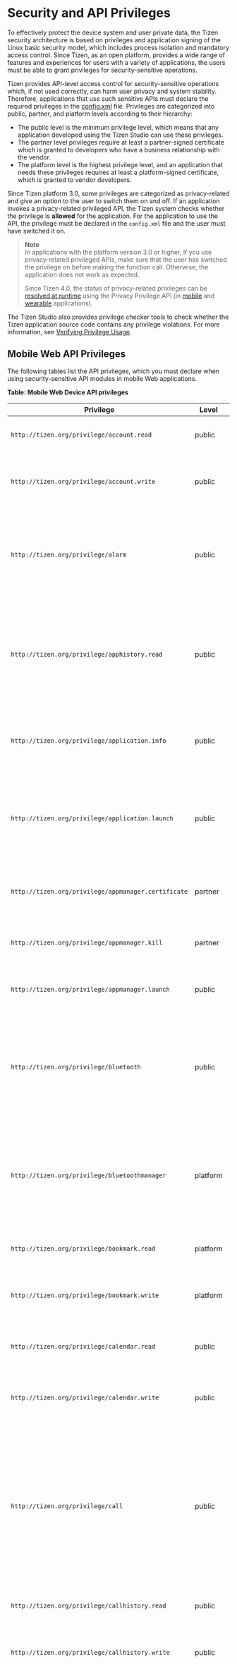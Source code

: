 
# Security and API Privileges

To effectively protect the device system and user private data, the Tizen security architecture is based on privileges and application signing of the Linux basic security model, which includes process isolation and mandatory access control. Since Tizen, as an open platform, provides a wide range of features and experiences for users with a variety of applications, the users must be able to grant privileges for security-sensitive operations.

Tizen provides API-level access control for security-sensitive operations which, if not used correctly, can harm user privacy and system stability. Therefore, applications that use such sensitive APIs must declare the required privileges in the [config.xml](process/setting-properties.md#privilege) file.  Privileges are categorized into public, partner, and platform levels according to their hierarchy:

-   The public level is the minimum privilege level, which means that any application developed using the Tizen Studio can use these privileges.
-   The partner level privileges require at least a partner-signed certificate which is granted to developers who have a business relationship with the vendor.
-   The platform level is the highest privilege level, and an application that needs these privileges requires at least a  platform-signed certificate, which is granted to vendor developers.

Since Tizen platform 3.0, some privileges are categorized as privacy-related and give an option to the user to switch them on and off. If an application invokes a privacy-related privileged API, the Tizen system checks whether the privilege is **allowed** for the application. For the application to use the API, the privilege must be declared in the `config.xml` file and the user must have switched it on.


> **Note**  
> In applications with the platform version 3.0 or higher, if you use privacy-related privileged APIs, make sure that the user has switched the privilege on before making the function call. Otherwise, the application does not work as expected.
>
> Since Tizen 4.0, the status of privacy-related privileges can be [resolved at runtime](../guides/security/privacy-related-permissions.md) using the Privacy Privilege API (in [mobile](../api/latest/device_api/mobile/tizen/ppm.html) and [wearable](../api/latest/device_api/wearable/tizen/ppm.html) applications).

The Tizen Studio also provides privilege checker tools to check whether the Tizen application source code contains any privilege violations. For more information, see [Verifying Privilege Usage](../../tizen-studio/web-tools/privilege-checker.md).

<a name="mobile"></a>
## Mobile Web API Privileges

The following tables list the API privileges, which you must declare when using security-sensitive API modules in mobile Web applications.

**Table: Mobile Web Device API privileges**

| Privilege                                | Level    | Privacy                   | Since | Description                              |
| ---------------------------------------- | -------- | ------------------------- | ----- | ---------------------------------------- |
| `http://tizen.org/privilege/account.read` | public   | Account                   | 2.3   | The application can read accounts.       |
| `http://tizen.org/privilege/account.write` | public   | Account                   | 2.3   | The application can create, edit, and delete accounts. |
| `http://tizen.org/privilege/alarm`       | public   | -                         | 2.2.1 | The application can manage alarms by retrieving saved alarms and waking the device up at scheduled times. |
| `http://tizen.org/privilege/apphistory.read` | public   | -                         | 4.0   | The application can read the statistics of application usage, such as which applications have been used frequently or recently. |
| `http://tizen.org/privilege/application.info` | public   | -                         | 2.2.1 | The application can retrieve information related to other applications. |
| `http://tizen.org/privilege/application.launch` | public   | -                         | 2.2.1 | The application can open other applications using the application ID or application control. |
| `http://tizen.org/privilege/appmanager.certificate` | partner  | -                         | 2.2.1 | The application can retrieve specified application certificates. |
| `http://tizen.org/privilege/appmanager.kill` | partner  | -                         | 2.2.1 | The application can close other applications. |
| `http://tizen.org/privilege/appmanager.launch` | public   | -                         | 4.0   | The application can open other applications. |
| `http://tizen.org/privilege/bluetooth`   | public   | -                         | 2.4   | The application can perform unrestricted actions using Bluetooth, such as scanning for and connecting to other devices. |
| `http://tizen.org/privilege/bluetoothmanager` | platform | -                         | 2.2.1 | The application can change Bluetooth system settings related to privacy and security, such as the visibility mode. |
| `http://tizen.org/privilege/bookmark.read` | platform | Bookmark                  | 2.2.1 | The application can read bookmarks.      |
| `http://tizen.org/privilege/bookmark.write` | platform | Bookmark                  | 2.2.1 | The application can create, edit, and delete bookmarks. |
| `http://tizen.org/privilege/calendar.read` | public   | Calendar                  | 2.2.1 | The application can read events and tasks. |
| `http://tizen.org/privilege/calendar.write` | public   | Calendar                  | 2.2.1 | The application can create, update, and delete events and tasks. |
| `http://tizen.org/privilege/call`        | public   | Call                      | 2.3   | The application can make phone calls to numbers when they are tapped without further confirmation. This can result in additional charges depending on the user's payment plan. |
| `http://tizen.org/privilege/callhistory.read` | public   | Contacts and User history | 2.2.1 | The application can read call log items. |
| `http://tizen.org/privilege/callhistory.write` | public   | Contacts and User history | 2.2.1 | The application can create, update, and delete call log items. |
| `http://tizen.org/privilege/contact.read` | public   | Contacts                  | 2.2.1 | The application can read the user profile, contacts, and contact history.<br> Contact history can include social network activity. |
| `http://tizen.org/privilege/contact.write` | public   | Contacts                  | 2.2.1 | The application can create, update, and delete the user profile, contacts, and any contact history that is related to this application.<br> Contact history can include social network activity. |
| `http://tizen.org/privilege/content.read` | public   | -                         | 2.2.1 | The application can read media content information. |
| `http://tizen.org/privilege/content.write` | public   | -                         | 2.2.1 | The application can create, update, and delete media content information. |
| `http://tizen.org/privilege/datacontrol.consumer` | public   | -                         | 2.2.1 | The application can read data exported by data control providers. |
| `http://tizen.org/privilege/datasharing` | public   | -                         | 4.0   | The application can share data with other applications. |
| `http://tizen.org/privilege/datasync`    | public   | -                         | 2.2.1 | The application can synchronize device data, such as contacts and calendar events, using the OMA DS 1.2 protocol. |
| `http://tizen.org/privilege/download`    | public   | -                         | 2.2.1 | The application can manage HTTP downloads. |
| `http://tizen.org/privilege/filesystem.read` | public   | -                         | 2.2.1 | The application can read file systems.   |
| `http://tizen.org/privilege/filesystem.write` | public   | -                         | 2.2.1 | The application can write to file systems. |
| `http://tizen.org/privilege/healthinfo`  | public   | Sensor                    | 2.3   | The application can read the user's health information gathered by device sensors, such as pedometer or heart rate monitor. |
| `http://tizen.org/privilege/ime`         | public   | -                         | 2.4   | The application can provide users with a way to enter characters and symbols into an associated text field. |
| `http://tizen.org/privilege/led`         | public   | -                         | 2.4   | The application can switch LEDs on or off, such as the LED on the front of the device and the camera flash. |
| `http://tizen.org/privilege/location`    | public   | Location                  | 2.2.1 | The application can read the user's location information. |
| `http://tizen.org/privilege/mediacontroller.client` | public   | -                         | 2.4   | The application can receive information about currently playing media from applications that are allowed to send it, and can control those applications remotely. |
| `http://tizen.org/privilege/mediacontroller.server` | public   | -                         | 2.4   | The application can send information about currently playing media to applications that are allowed to receive it, and can be controlled remotely by those applications. |
| `http://tizen.org/privilege/messaging.read` | public   | Message                   | 2.2.1 | The application can retrieve messages from message boxes or receive messages. |
| `http://tizen.org/privilege/messaging.write` | public   | Message                   | 2.2.1 | The application can write, send, sync, and remove text messages, multimedia messages, and emails. |
| `http://tizen.org/privilege/networkbearerselection` | partner  | -                         | 2.2.1 | The application can request and release a specific network connection. |
| `http://tizen.org/privilege/nfc.admin`   | public   | -                         | 2.2.1 | The application can change NFC settings, such as switching NFC on or off. |
| `http://tizen.org/privilege/nfc.cardemulation` | public   | -                         | 2.3   | The application can access smart card details, such as credit card details, and allow users to make payments through NFC. |
| `http://tizen.org/privilege/nfc.common`  | public   | -                         | 2.2.1 | The application can use common NFC features. |
| `http://tizen.org/privilege/nfc.p2p`     | public   | -                         | 2.2.1 | The application can push NFC messages to other devices. |
| `http://tizen.org/privilege/nfc.tag`     | public   | -                         | 2.2.1 | The application can read and write NFC tag information. |
| `http://tizen.org/privilege/notification` | public   | -                         | 2.2.1 | The application can show and hide its own notifications and badges. |
| `http://tizen.org/privilege/package.info` | public   | -                         | 2.2.1 | The application can retrieve information about installed packages. |
| `http://tizen.org/privilege/packagemanager.install` | platform | -                         | 2.2.1 | The application can install or uninstall application packages. |
| `http://tizen.org/privilege/power`       | public   | -                         | 2.2.1 | The application can control power-related settings, such as dimming the screen. |
| `http://tizen.org/privilege/push`        | public   | -                         | 2.2.1 | The application can receive notifications from the Internet. |
| `http://tizen.org/privilege/recorder`    | public   | -                         | 4.0   | The application can record video and audio. |
| `http://tizen.org/privilege/secureelement` | public   | -                         | 2.2.1 | The application can access secure smart card chips, such as UICC/SIM, embedded secure elements, and secure SD cards. |
| `http://tizen.org/privilege/setting`     | public   | -                         | 2.2.1 | The application can change and read user settings. |
| `http://tizen.org/privilege/system`      | public   | -                         | 2.2.1 | The application can read system information. |
| `http://tizen.org/privilege/tee.client`  | partner  | -                         | 4.0   | The application can communicate with a Trusted Application. |
| `http://tizen.org/privilege/telephony`   | public   | -                         | 2.3.1 | The application can retrieve telephony information, such as the network and SIM card used, the IMEI, and the status of calls. |
| `http://tizen.org/privilege/volume.set`  | public   | -                         | 2.3   | The application can adjust the volume for different features, such as notification alerts, ringtones, and media. |
| `http://tizen.org/privilege/websetting`  | public   | -                         | 2.2.1 | The application can change its Web application settings, including deleting cookies. **Deprecated since 2.4.** |
| `http://tizen.org/privilege/widget.viewer` | public   | -                         | 3.0   | The application can show widgets, and information from their associated applications, on the home screen. |

**Table: Mobile Web W3C/HTML5 API privileges**

| Privilege                                | Level  | Privacy               | Since | Description                              |
| ---------------------------------------- | ------ | --------------------- | ----- | ---------------------------------------- |
| `http://tizen.org/privilege/internet`    | public | -                     | 2.3   | The application can access the Internet using the [WebSocket](../api/latest/w3c_api/w3c_api_m.html#websocket), [XMLHttpRequest](../api/latest/w3c_api/w3c_api_m.html#httpreq), [Server-Sent Events](../api/latest/w3c_api/w3c_api_m.html#serversent), [HTML5 Application caches](../api/latest/w3c_api/w3c_api_m.html#cache), and [Cross-Origin Resource Sharing](../api/latest/w3c_api/w3c_api_m.html#cross) APIs. |
| `http://tizen.org/privilege/mediacapture` | public | Camera and Microphone | 2.2.1 | The application can manipulate streams from cameras and microphones using the [getUserMedia](../api/latest/w3c_api/w3c_api_m.html#getusermedia) API.<br> **Privilege behavior:**<br> In the local domain, if this privilege is defined, permission is granted. Otherwise, execution is blocked.In the remote domain, if this privilege is defined, pop-up user prompt is used. Otherwise, execution is blocked. |
| `http://tizen.org/privilege/unlimitedstorage` | public | -                     | 2.2.1 | The application can use the storage with unlimited size with the [File API: Directories and System](../api/latest/w3c_api/w3c_api_m.html#directory), [File API: Writer](../api/latest/w3c_api/w3c_api_m.html#writer), [Indexed Database](../api/latest/w3c_api/w3c_api_m.html#database), and [Web SQL Database](../api/latest/w3c_api/w3c_api_m.html#sql) APIs.<br>**Privilege behavior:**<br>In the local domain, if this privilege is defined, permission is granted. Otherwise, pop-up user prompt is used.In the remote domain, pop-up user prompt is used. |
| `http://tizen.org/privilege/notification` | public | -                     | 2.2.1 | The application can display simple notifications using the [Web Notifications](../api/latest/w3c_api/w3c_api_m.html#webnoti) API.<br>**Privilege behavior:**<br>In the local domain, if this privilege is defined, permission is granted. Otherwise, pop-up user prompt is used.In the remote domain, pop-up user prompt is used. |
| `http://tizen.org/privilege/location`    | public | Location              | 2.2.1 | The application can access geographic locations using the [Geolocation](../api/latest/w3c_api/w3c_api_m.html#geo) API.<br>**Privilege behavior:**<br>In the local domain, if this privilege is defined, permission is granted. Otherwise, execution is blocked.In the remote domain, if this privilege is defined, pop-up user prompt is used. Otherwise, execution is blocked. |

**Table: Mobile Web Supplementary API privileges**

| Privilege                               | Level  | Since | Description                              |
| --------------------------------------- | ------ | ----- | ---------------------------------------- |
| `http://tizen.org/privilege/fullscreen` | public | 2.2.1 | The application can display in the full-screen mode using the [FullScreen API - Mozilla](../api/latest/w3c_api/w3c_api_m.html#fullscreen) API.<br>**Privilege behavior:**<br>If this privilege is defined, permission is granted without user interaction. Otherwise, permission is granted by user interaction. |


<a name="wearable"></a>
## Wearable Web API Privileges

The following tables list the API privileges, which you must declare when using security-sensitive API modules in wearable Web applications.

**Table: Wearable Web Device API privileges**

| Privilege                                | Level    | Privacy      | Since | Description                              |
| ---------------------------------------- | -------- | ------------ | ----- | ---------------------------------------- |
| `http://tizen.org/privilege/account.read` | public   | Account      | 4.0   | The application can read accounts.       |
| `http://tizen.org/privilege/account.write` | public   | Account      | 4.0   | The application can create, edit, and delete accounts. |
| `http://tizen.org/privilege/alarm`       | public   | -            | 2.2.1 | The application can set alarms and wake up the device at scheduled times. |
| `http://tizen.org/privilege/apphistory.read` | public   | User history | 4.0   | The application can read the statistics of application usage, such as which applications have been used frequently or recently. |
| `http://tizen.org/privilege/application.info` | public   | -            | 2.2.1 | The application can retrieve information related to other applications. |
| `http://tizen.org/privilege/application.launch` | public   | -            | 2.2.1 | The application can open other applications using the application ID or application control. |
| `http://tizen.org/privilege/appmanager.certificate` | partner  | -            | 2.2.1 | The application can retrieve specified application certificates. |
| `http://tizen.org/privilege/appmanager.kill` | partner  | -            | 2.2.1 | The application can close other applications. |
| `http://tizen.org/privilege/appmanager.launch` | public   | -            | 4.0   | The application can open other applications. |
| `http://tizen.org/privilege/bluetooth`   | public   | -            | 3.0   | The application can perform unrestricted actions using Bluetooth, such as scanning for and connecting to other devices. |
| `http://tizen.org/privilege/bluetoothmanager` | platform | -            | 2.3.1 | The application can change Bluetooth system settings related to privacy and security, such as the visibility mode. |
| `http://tizen.org/privilege/calendar.read` | public   | Calendar     | 4.0   | The application can read events and tasks. |
| `http://tizen.org/privilege/calendar.write` | public   | Calendar     | 4.0   | The application can create, update, and delete events and tasks. |
| `http://tizen.org/privilege/call`        | public   | Call         | 2.2.1 | The application can make phone calls to numbers when they are tapped without further confirmation. |
| `http://tizen.org/privilege/contact.read` | public   | Contacts     | 4.0   | The application can read your profile, contacts, and contact history.<br> Contact history can include social network activity. |
| `http://tizen.org/privilege/contact.write` | public   | Contacts     | 4.0   | The application can create, update, and delete your profile, contacts, and any contact history that is related to this application.<br> Contact history can include social network activity. |
| `http://tizen.org/privilege/content.read` | public   | -            | 2.2.1 | The application can read media content information. |
| `http://tizen.org/privilege/content.write` | public   | -            | 2.2.1 | The application can create, update, and delete media content information. |
| `http://tizen.org/privilege/datacontrol.consumer` | public   | -            | 2.3.2 | The application can read data exported by data control providers. |
| `http://tizen.org/privilege/datasharing` | public   | -            | 4.0   | The application can share data with other applications. |
| `http://tizen.org/privilege/download`    | public   | -            | 2.2.1 | The application can manage HTTP downloads. |
| `http://tizen.org/privilege/filesystem.read` | public   | -            | 2.2.1 | The application can read file systems.   |
| `http://tizen.org/privilege/filesystem.write` | public   | -            | 2.2.1 | The application can write to file systems. |
| `http://tizen.org/privilege/healthinfo`  | public   | Sensor       | 2.2.1 | The application can read the user's health information gathered by device sensors, such as pedometer or heart rate monitor. |
| `http://tizen.org/privilege/ime`         | public   | -            | 3.0   | The application can provide users with a way to enter characters and symbols into an associated text field. |
| `http://tizen.org/privilege/led`         | public   | -            | 3.0   | The application can switch LEDs on or off, such as the LED on the front of the device and the camera flash. |
| `http://tizen.org/privilege/location`    | public   | Location     | 2.2.1 | The application can read the user's location information. |
| `http://tizen.org/privilege/mediacontroller.client` | public   | -            | 3.0   | The application can receive information about currently playing media from applications that are allowed to send it, and can control those applications remotely. |
| `http://tizen.org/privilege/mediacontroller.server` | public   | -            | 3.0   | The application can send information about currently playing media to applications that are allowed to receive it, and can be controlled remotely by those applications. |
| `http://tizen.org/privilege/nfc.admin`   | public   | -            | 2.3.1 | The application can change NFC settings, such as switching NFC on or off. |
| `http://tizen.org/privilege/nfc.cardemulation` | public   | -            | 2.3.1 | The application can access smart card details, such as credit card details, and allow users to make payments through NFC. |
| `http://tizen.org/privilege/nfc.common`  | public   | -            | 2.3.1 | The application can use common NFC features. |
| `http://tizen.org/privilege/nfc.p2p`     | public   | -            | 2.3.1 | The application can push NFC messages to other devices. |
| `http://tizen.org/privilege/nfc.tag`     | public   | -            | 2.3.1 | The application can read and write NFC tag information. |
| `http://tizen.org/privilege/notification` | public   | -            | 2.2.1 | The application can show and hide its own notifications and badges. |
| `http://tizen.org/privilege/package.info` | public   | -            | 2.2.1 | The application can retrieve information about installed packages. |
| `http://tizen.org/privilege/packagemanager.install` | platform | -            | 2.2.1 | The application can install or uninstall application packages. |
| `http://tizen.org/privilege/power`       | public   | -            | 2.2.1 | The application can control power-related settings, such as dimming the screen. |
| `http://tizen.org/privilege/push`        | public   | -            | 2.2.1 | The application can receive notifications from the Internet. |
| `http://tizen.org/privilege/recorder`    | public   | Microphone   | 4.0   | The application can record video and audio. |
| `http://tizen.org/privilege/secureelement` | public   | -            | 2.3.1 | The application can access secure smart card chips, such as UICC/SIM, embedded secure elements, and secure SD cards. |
| `http://tizen.org/privilege/setting`     | public   | -            | 2.2.1 | The application can change and read user settings. |
| `http://tizen.org/privilege/system`      | public   | -            | 2.2.1 | The application can read system information. |
| `http://tizen.org/privilege/tee.client`  | partner  | -            | 4.0   | The application can communicate with a Trusted Application. |
| `http://tizen.org/privilege/telephony`   | public   | -            | 2.3.1 | The application can retrieve telephony information, such as the network and SIM card used, the IMEI, and the status of calls. |
| `http://tizen.org/privilege/volume.set`  | public   | -            | 2.2.1 | The application can adjust the volume for different features, such as notification alerts, ringtones, and media. |
| `http://tizen.org/privilege/widget.viewer` | public   | -            | 2.3.2 | The application can show widgets, and information from their associated applications, on the home screen. |

**Table: Wearable Web W3C/HTML5 API privileges**

| Privilege                                | Level  | Privacy               | Since | Description                              |
| ---------------------------------------- | ------ | --------------------- | ----- | ---------------------------------------- |
| `http://tizen.org/privilege/internet`    | public | -                     | 2.2.1 | The application can access the Internet using the [WebSocket](../api/latest/w3c_api/w3c_api_w.html#websocket), [XMLHttpRequest](../api/latest/w3c_api/w3c_api_w.html#httpreq), and [Cross-Origin Resource Sharing](../api/latest/w3c_api/w3c_api_w.html#cross) APIs. |
| `http://tizen.org/privilege/mediacapture` | public | Camera and Microphone | 2.2.1 | The application can manipulate streams from cameras and microphones using the [getUserMedia](../api/latest/w3c_api/w3c_api_w.html#getusermedia) API.<br>**Privilege behavior:**<br>In the local domain, if this privilege is defined, permission is granted. Otherwise, execution is blocked.In the remote domain, if this privilege is defined, pop-up user prompt is used. Otherwise, execution is blocked. |
| `http://tizen.org/privilege/unlimitedstorage` | public | -                     | 2.2.1 | The application can use the storage with unlimited size with the [Indexed Database](../api/latest/w3c_api/w3c_api_w.html#database) API.<br>**Privilege behavior:**<br>In the local domain, if this privilege is defined, permission is granted. Otherwise, pop-up user prompt is used.In the remote domain, pop-up user prompt is used. |
| `http://tizen.org/privilege/location`    | public | Location              | 2.2.1 | The application can access geographic locations using the [Geolocation](../api/latest/w3c_api/w3c_api_w.html#geo) API.<br>**Privilege behavior:**<br>In the local domain, if this privilege is defined, permission is granted. Otherwise, execution is blocked.In the remote domain, if this privilege is defined, pop-up user prompt is used. Otherwise, execution is blocked. |

**Table: Wearable Web Supplementary API privileges**

| Privilege                                | Level  | Privacy               | Since | Description                              |
| ---------------------------------------- | ------ | --------------------- | ----- | ---------------------------------------- |
| `http://tizen.org/privilege/camera`      | public | Camera and Microphone | 2.2.1 | The application can capture video and image on a target device using the [Camera API (Tizen Extension)](../api/latest/w3c_api/w3c_api_w.html#camera) (Video Recording and Image Capture) API.<br>**Privilege behavior:**<br>In the local domain, if this privilege is defined, permission is granted. Otherwise, execution is blocked.In the remote domain, execution is blocked. \| |
| `http://tizen.org/privilege/audiorecorder` | public | Microphone            | 2.2.1 | The application can record an audio stream on a target device using the [Camera API (Tizen Extension)](../api/latest/w3c_api/w3c_api_w.html#camera) (Audio Recording) API.<br>**Privilege behavior:**<br>In the local domain, if this privilege is defined, permission is granted. Otherwise, execution is blocked.In the remote domain, execution is blocked.\| |


<a name="tv"></a>
## TV Web API Privileges

The following tables list the API privileges, which you must declare when using security-sensitive API modules in TV Web applications.

**Table: TV Web Device API privileges**

| Privilege                                | Level    | Since | Description                              |
| ---------------------------------------- | -------- | ----- | ---------------------------------------- |
| `http://tizen.org/privilege/alarm`       | public   | 3.0   | The application can retrieve saved alarms and wake up the device at scheduled times. |
| `http://tizen.org/privilege/apphistory.read` | public   | 4.0   | The application can read the statistics of application usage, such as which applications have been used frequently or recently. |
| `http://tizen.org/privilege/application.info` | public   | 3.0   | The application can retrieve information related to other applications. |
| `http://tizen.org/privilege/application.launch` | public   | 3.0   | The application can open other applications using the application ID or application control. |
| `http://tizen.org/privilege/appmanager.certificate` | partner  | 3.0   | The application can retrieve specified application certificates. |
| `http://tizen.org/privilege/appmanager.kill` | partner  | 3.0   | The application can close other applications. |
| `http://tizen.org/privilege/appmanager.launch` | public   | 4.0   | The application can open other applications. |
| `http://tizen.org/privilege/content.read` | public   | 3.0   | The application can read media content information. |
| `http://tizen.org/privilege/content.write` | public   | 3.0   | The application can change media information. This information can be used by other applications. |
| `http://tizen.org/privilege/datacontrol.consumer` | public   | 3.0   | The application can read data exported by data control providers. |
| `http://tizen.org/privilege/datasharing` | public   | 4.0   | The application can share data with other applications. |
| `http://tizen.org/privilege/download`    | public   | 3.0   | The application can manage HTTP downloads. This can result in additional charges depending on the user's payment plan. |
| `http://tizen.org/privilege/filesystem.read` | public   | 3.0   | The application can read file systems.   |
| `http://tizen.org/privilege/filesystem.write` | public   | 3.0   | The application can write to file systems. |
| `http://tizen.org/privilege/internet`    | public   | 3.0   | The application can access the Internet. This may result in additional charges depending on your payment plan. |
| `http://tizen.org/privilege/led`         | public   | 3.0   | The application can switch LEDs on or off, such as the LED on the front of the device and the camera flash. |
| `http://tizen.org/privilege/mediacapture` | public   | 3.0   | The application can capture video and audio data. |
| `http://tizen.org/privilege/package.info` | public   | 3.0   | The application can retrieve information about installed packages. |
| `http://tizen.org/privilege/packagemanager.install` | platform | 3.0   | The application can install or uninstall application packages. |
| `http://tizen.org/privilege/push`        | public   | 3.0   | The application can receive notifications from the Internet. This can result in additional charges depending on the user's payment plan. |
| `http://tizen.org/privilege/recorder`    | public   | 4.0   | The application can record video and audio. |
| `http://tizen.org/privilege/system`      | public   | 3.0   | The application can read system information. |
| `http://tizen.org/privilege/tee.client`  | partner  | 4.0   | The application can communicate with a Trusted Application. |
| `http://tizen.org/privilege/telephony`   | public   | 3.0   | The application can retrieve telephony information, such as the network and SIM card used, the IMEI, and the status of calls. |
| `http://tizen.org/privilege/tv.audio`    | public   | 3.0   | The application can change the volume, enable and disable the silent mode, detect volume changes, and play beeps. |
| `http://tizen.org/privilege/tv.channel`  | public   | 3.0   | The application can change the TV channel, read information about TV channels and programs, and receive notifications when the TV channel has been changed. |
| `http://tizen.org/privilege/tv.display`  | public   | 3.0   | The application can check whether a device supports 3D and read information about the 3D mode. |
| `http://tizen.org/privilege/tv.inputdevice` | public   | 3.0   | The application can capture the key events of an input device, such as TV remote control, and release key grabbing. |
| `http://tizen.org/privilege/tv.window`   | public   | 3.0   | The application can embed the display of a video source, specify the size, and show or hide the embedded display. |
| `http://tizen.org/privilege/volume.set`  | public   | 3.0   | The application can adjust the volume for different features, such as notification alerts, ringtones, and media. |

**Table: TV Web W3C/HTML5 API privileges**

| Privilege                                | Level  | Since | Description                              |
| ---------------------------------------- | ------ | ----- | ---------------------------------------- |
| `http://tizen.org/privilege/unlimitedstorage` | public | 3.0   | The application can use the storage with unlimited size with the [Indexed Database](../api/latest/w3c_api/w3c_api_tv.html#database) API.<br> **Privilege behavior:**<br> - In the local domain, if this privilege is defined, permission is granted. Otherwise, pop-up user prompt is used.<br> - In the remote domain, pop-up user prompt is used. |

**Table: TV Web Supplementary API privileges**

| Privilege                                | Level  | Since | Description                              |
| ---------------------------------------- | ------ | ----- | ---------------------------------------- |
| `http://tizen.org/privilege/fullscreen`  | public   | 3.0   | The application can use the full screen view. |


<a name="nonAPI"></a>
## Non-API Bound Privileges

Tizen application privileges are loosely bound to APIs, so most of the privileges can be identified by the APIs that the application calls. However, there are some privileges that are not coupled with the Tizen APIs. To allow easy identification, those privileges are mapped to corresponding system resources - same as other privileges.

The following table lists the non-API bound privileges.

**Table: Non-API bound privileges**

| Privilege      | Level          | Privacy        | Since          | Description    |
|---------------|---------------|-----------------|----------------|-----------------|
| `http://tizen.org/privilege/mediastorage` | public | Storage | 4.0 | When you connect the device to a computer (Windows&reg; or macOS) through USB, you can access a dedicated media storage area shown as massive media storage. This region of the storage is called media storage and is usually used for multimedia files, such as photos, videos, and music files. Since this storage area is used for user private data, access to it must be protected with a privilege.<br> If your application does not have this privilege, no file operations into the media storage area succeed and you receive a permission denied error. If you have this privilege, you can read and write directories and files, create new files, and delete files in the storage area.      |
| `http://tizen.org/privilege/externalstorage` | public | Storage | 4.0 | Similar to the media storage, many devices support external storages, such as MicroSD card or USB memory. As with the media storage, the access to an external storage must be protected with a privilege.<br> If your application does not have this privilege, all file operations fail with a permission denied error. If you have this privilege, you have full access to the external storage. |

